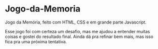 # Jogo-da-Memoria
Jogo da Memória, feito com HTML, CSS e em grande parte Javascript.

Esse jogo foi com certeza um desafio, mas me ajudou a entender muitas coisas e gostei do resultado final. Ainda dá pra refinar bem mais, mas isso fica pra uma próxima tentativa.
